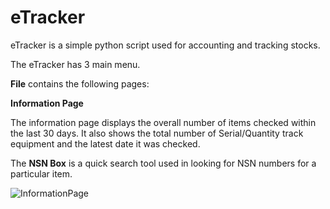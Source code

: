 # eTracker

eTracker is a simple python script used for accounting and tracking stocks. 

The eTracker has 3 main menu. 

**File** contains the following pages:



**Information Page** 

The information page displays the overall number of items checked within the last 30 days. It also shows the total number of Serial/Quantity track equipment and the latest date it was checked. 

The **NSN Box** is a quick search tool used in looking for NSN numbers for a particular item.

![InformationPage](https://user-images.githubusercontent.com/51066040/62015403-9912f500-b1ee-11e9-9385-5213bf94f368.jpg)
